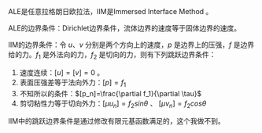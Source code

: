 ALE是任意拉格朗日欧拉法，IIM是Immersed Interface Method 。

ALE的边界条件：Dirichlet边界条件，流体边界的速度等于固体边界的速度。

IIM的边界条件：令 $u$、$v$ 分别是两个方向上的速度，$p$ 是边界上的压强，$f$ 是边界给的力。$f_1$ 是外法向的力，$f_2$ 是切向的力，则有下列跳跃边界条件：

1. 速度连续：$[u]=[v]=0$ 。
2. 表面压强差等于法向外力：$[p]=f_1$
3. 不知所以的条件：$[p_n]=\frac{\partial f_1}{\partial \tau}$
4. 剪切粘性力等于切向外力：$[\mu u_n]=f_2sin\theta$ 、 $[\mu v_n]=f_2cos\theta$

IIM中的跳跃边界条件是通过修改有限元基函数满足的，这个我做不到。


